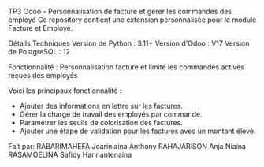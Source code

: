 TP3 Odoo - Personnalisation de facture et gerer les commandes des employé
Ce repository contient une extension personnalisée pour le module Facture et Employé. 


Détails Techniques
Version de Python : 3.11+
Version d'Odoo : V17
Version de PostgreSQL : 12

Fonctionnalité : Personnalisation facture et limité les commandes actives réçues des employés

Voici les principaux fonctionnalité :
- Ajouter des informations en lettre sur les factures.
- Gérer la charge de travail des employés par commande.
- Paramétrer les seuils de colorisation des factures.
- Ajouter une étape de validation pour les factures avec un montant élevé.

Fait par:
RABARIMAHEFA Joariniaina Anthony
RAHAJARISON Anja Niaina
RASAMOELINA Safidy Harinantenaina


